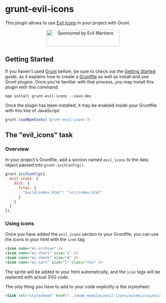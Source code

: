 # grunt-evil-icons

This plugin allows to use [Evil Icons] in your project with Grunt.

[Evil Icons]: http://evil-icons.io


<p align="center"><a href="https://evilmartians.com/">
<img src="https://evilmartians.com/badges/sponsored-by-evil-martians.svg" alt="Sponsored by Evil Martians" width="236" height="54">
</a></p>

## Getting Started

If you haven't used [Grunt](http://gruntjs.com/) before, be sure to check out
the [Getting Started](http://gruntjs.com/getting-started) guide, as it explains
how to create a [Gruntfile](http://gruntjs.com/sample-gruntfile) as well
as install and use Grunt plugins. Once you're familiar with that process,
you may install this plugin with this command:

```shell
npm install grunt-evil-icons --save-dev
```

Once the plugin has been installed, it may be enabled inside your Gruntfile with this line of JavaScript:

```js
grunt.loadNpmTasks('grunt-evil-icons');
```

## The "evil_icons" task

### Overview
In your project's Gruntfile, add a section named `evil_icons` to the data object passed into `grunt.initConfig()`.

```js
grunt.initConfig({
  evil_icons: {
    dist: {
      files: {
        "build/index.html": "src/index.html"
      }
    }
  }
});
```

### Using icons
Once you have added the `evil_icons` section to your Gruntfile, you can use
the icons in your html with the `icon` tag:

```html
<icon name="ei-archive" />
<icon name="ei-chart" size="s" />
<icon name="ei-check" size="m" />
<icon name="ei-cart" size="l" class="foo" />
```

The sprite will be added to your html automatically, and the `icon` tags will
be replaced with actual SVG code.

The only thing you have to add to your code explicitly is the stylesheet:
```html
<link rel="stylesheet" href="../node_modules/evil-icons/assets/css/evil-icons.css">
```


